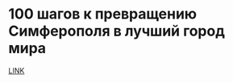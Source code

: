 # 100 шагов к превращению Симферополя в лучший город мира



[LINK](https://varlamov.ru/2603589.html)